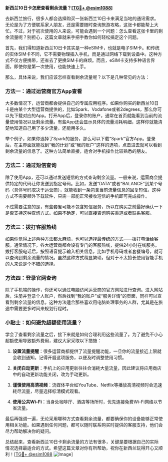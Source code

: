 **新西兰10日卡怎麽查看剩余流量？[[TG💪+ @esim1088](https://t.me/s/esim1088)]**

去新西兰旅行，很多人都会选择购买一张新西兰10日卡来满足当地的通讯需求。无论是为了方便联系家人朋友，还是需要随时查询旅游攻略，这张卡都能帮上大忙。不过，对于初次使用的人来说，可能会遇到一个问题：怎么查看这张卡里的剩余流量呢？别担心，这篇文章就来手把手教你如何轻松搞定这个问题。

首先，我们得知道新西兰10日卡其实是一种eSIM卡，也就是电子SIM卡。和传统的实体SIM卡不同，它不需要物理插入手机，而是通过网络下载到设备中。这种方式不仅方便携带，还省去了更换SIM卡的麻烦。而且，eSIM卡支持多种语言界面，即使你是第一次使用，也能快速上手。

那么，具体来说，我们应该怎样查看剩余流量呢？以下是几种常见的方法：

### 方法一：通过运营商官方App查看

大多数情况下，运营商都会提供自己的专属应用程序。如果你购买的新西兰10日卡是由某个大型运营商提供的，比如Spark、Vodafone或者2degrees，那么你可以先下载对应的App。打开App后，登录你的账户，通常在首页就能看到当前的流量使用情况以及剩余流量。有些App还会显示具体的流量消耗明细，这样你就能清楚地知道自己用了多少流量，还能用多久。

举个例子，如果你选择了Spark的服务，那么可以下载“Spark”官方App。登录后，在主界面就能找到“我的计划”或“我的账户”这样的选项，点击进去就可以看到剩余流量的信息了。这种方法简单直接，适合对手机操作比较熟悉的朋友。

### 方法二：通过短信查询

除了使用App，还可以通过发送短信的方式查询剩余流量。一般来说，运营商会提供特定的代码让你发送到指定号码。比如，发送“DATA”或者“BALANCE”到某个号码（具体号码取决于运营商），就能收到一条包含当前流量信息的回复短信。这种方式不需要额外下载软件，只需一部能正常接收短信的手机即可完成操作。

不过需要注意的是，有些套餐可能不包含短信服务，所以在购买之前最好确认一下是否支持这种查询方式。如果不确定，可以直接咨询购买渠道或者联系客服。

### 方法三：拨打客服热线

如果你觉得上述两种方法都太麻烦，也可以选择最传统的方式——拨打电话给客服。通常情况下，各大运营商都会设有专门的客服热线，提供24小时在线服务。拨打客服电话后，按照语音提示输入相关信息，比如手机号码或者套餐编号，就可以查询到剩余流量的情况。虽然这种方式稍显繁琐，但对于不太擅长使用智能手机的人来说是个不错的选择。

### 方法四：登录官网查询

除了手机端的操作，你还可以通过电脑访问运营商的官方网站进行查询。进入网站后，注册并登录个人账户，然后找到“我的账户”或“服务详情”的页面，同样可以查看到剩余流量的信息。这种方法适合那些喜欢用电脑处理事务的人群，尤其是在旅途中需要更多时间来规划行程时。

### 小贴士：如何避免超额使用流量？

学会了查看剩余流量之后，接下来就是如何合理利用这些流量了。为了避免不小心超额使用导致额外费用，建议大家采取以下措施：

1. **设置流量提醒**：很多运营商都提供了流量提醒功能，一旦你的流量接近上限就会收到通知。记得开启这项服务，以便及时调整使用习惯。
   
2. **关闭自动更新**：手机上的应用更新往往会消耗大量流量，因此建议将应用商店中的自动更新功能关闭，改为手动更新。

3. **谨慎使用高清视频**：流媒体平台如YouTube、Netflix等播放高清视频时会迅速耗尽流量，尽量选择标清模式观看。

4. **使用公共Wi-Fi**：当身处咖啡厅、酒店等场所时，优先连接免费Wi-Fi网络以节省流量。

最后再强调一遍，无论采用哪种方式查看剩余流量，都要确保你的设备能够正常使用相关功能。如果遇到任何问题，都可以随时联系购买时提供的客服支持，他们会尽力帮助解决你的疑问。

总结起来，查看新西兰10日卡剩余流量的方法有很多，关键是要根据自己的实际情况选择最适合的方式。希望这篇文章对你有所帮助，祝你在新西兰玩得开心又顺利！[[TG💪+ @esim1088](https://t.me/s/esim1088) ![Image](https://i.postimg.cc/4NQfJmqS/Snipaste-2025-05-13-00-14-12.png)]